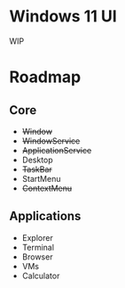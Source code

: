 # Windows 11 UI
WIP

# Roadmap

## Core
- ~~Window~~
- ~~WindowService~~
- ~~ApplicationService~~
- Desktop
- ~~TaskBar~~
- StartMenu
- ~~ContextMenu~~

## Applications
- Explorer
- Terminal
- Browser
- VMs
- Calculator
